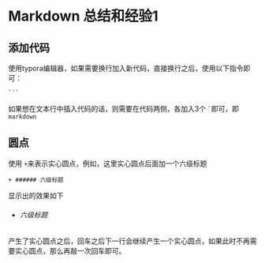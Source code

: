 # Markdown 总结和经验1

## 添加代码

使用typora编辑器，如果需要换行加入新代码，直接换行之后，使用以下指令即可：

```
​```
```

如果想在文本行中插入代码的话，则需要在代码两侧，各加入3个 ``` ` ```即可，即```markdown```



## 圆点

使用 ```+```来表示实心圆点，例如，这里实心圆点后面加一个六级标题

```
+ ###### 六级标题
```

显示出的效果如下

+ ###### 六级标题

产生了实心圆点之后，回车之后下一行会继续产生一个实心圆点，如果此时不再需要实心圆点，那么再敲一次回车即可。



